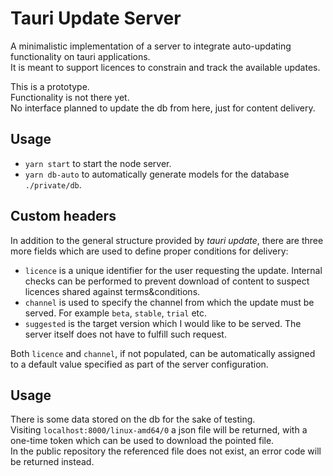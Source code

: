 # Tauri Update Server
A minimalistic implementation of a server to integrate auto-updating functionality on tauri applications.  
It is meant to support licences to constrain and track the available updates.  

This is a prototype.  
Functionality is not there yet.  
No interface planned to update the db from here, just for content delivery.  

## Usage

- `yarn start` to start the node server.
- `yarn db-auto` to automatically generate models for the database `./private/db`.

## Custom headers
In addition to the general structure provided by *tauri update*, there are three more fields which are used to define proper conditions for delivery:

- `licence` is a unique identifier for the user requesting the update. Internal checks can be performed to prevent download of content to suspect licences shared against terms&conditions.
- `channel` is used to specify the channel from which the update must be served. For example `beta`, `stable`, `trial` etc.
- `suggested` is the target version which I would like to be served. The server itself does not have to fulfill such request.

Both `licence` and `channel`, if not populated, can be automatically assigned to a default value specified as part of the server configuration.

## Usage
There is some data stored on the db for the sake of testing.  
Visiting `localhost:8000/linux-amd64/0` a json file will be returned, with a one-time token which can be used to download the pointed file.  
In the public repository the referenced file does not exist, an error code will be returned instead.

